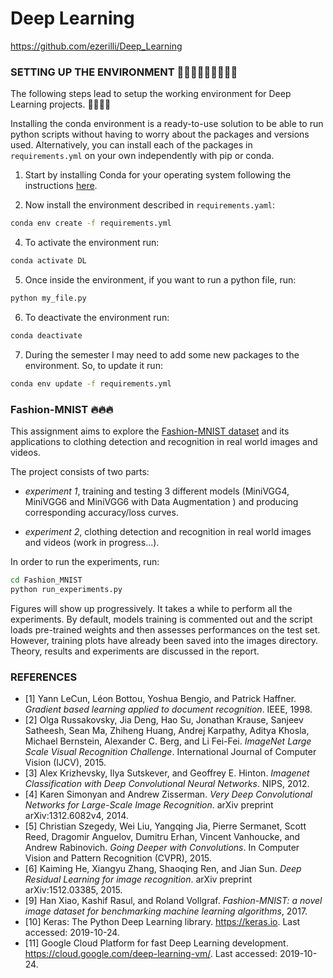 # Deep Learning
https://github.com/ezerilli/Deep_Learning

### SETTING UP THE ENVIRONMENT 👨🏻‍💻👨🏻‍💻👨🏻‍💻

The following steps lead to setup the working environment for Deep Learning projects. 👨🏻‍💻‍📚‍‍‍‍

Installing the conda environment is a ready-to-use solution to be able to run python scripts without having to worry 
about the packages and versions used. Alternatively, you can install each of the packages in `requirements.yml` on your 
own independently with pip or conda.

1. Start by installing Conda for your operating system following the instructions [here](https://conda.io/docs/user-guide/install/index.html).

2. Now install the environment described in `requirements.yaml`:
```bash
conda env create -f requirements.yml
```

4. To activate the environment run:
```bash
conda activate DL
```

5. Once inside the environment, if you want to run a python file, run:
```bash
python my_file.py
```

6. To deactivate the environment run:
```bash
conda deactivate
```

7. During the semester I may need to add some new packages to the environment. So, to update it run:
```bash
conda env update -f requirements.yml
```

### Fashion-MNIST ‍🔥🔥🔥

This assignment aims to explore the [Fashion-MNIST dataset](https://github.com/zalandoresearch/fashion-mnist) and its 
applications to clothing detection and recognition in real world images and videos.

The project consists of two parts: 

- _experiment 1_, training and testing 3 different models (MiniVGG4, MiniVGG6 and MiniVGG6 with Data Augmentation ) and 
producing corresponding accuracy/loss curves.

- _experiment 2_, clothing detection and recognition in real world images and videos (work in progress...).

In order to run the experiments, run:
```bash
cd Fashion_MNIST
python run_experiments.py
```
Figures will show up progressively. It takes a while to perform all the experiments. By default, models training is commented 
out and the script loads pre-trained weights and then assesses performances on the test set. However, training plots have 
already been saved into the images directory. Theory, results and experiments are discussed in the report.

### REFERENCES

- [1] Yann LeCun, Léon Bottou, Yoshua Bengio, and Patrick Haffner. *Gradient based learning applied to document recognition*. IEEE, 1998.
- [2] Olga Russakovsky, Jia Deng, Hao Su, Jonathan Krause, Sanjeev Satheesh, Sean Ma, Zhiheng Huang, Andrej Karpathy, Aditya Khosla, Michael Bernstein, Alexander C. Berg, and Li Fei-Fei. *ImageNet Large Scale Visual Recognition Challenge*. International Journal of Computer Vision (IJCV), 2015.
- [3] Alex Krizhevsky, Ilya Sutskever, and Geoffrey E. Hinton. *Imagenet Classification with Deep Convolutional Neural Networks*. NIPS, 2012.
- [4] Karen Simonyan and Andrew Zisserman. *Very Deep Convolutional Networks for Large-Scale Image Recognition*. arXiv preprint arXiv:1312.6082v4, 2014.
- [5] Christian Szegedy, Wei Liu, Yangqing Jia, Pierre Sermanet, Scott Reed, Dragomir Anguelov, Dumitru Erhan, Vincent Vanhoucke, and Andrew Rabinovich. *Going Deeper with Convolutions*. In Computer Vision and Pattern Recognition (CVPR), 2015.
- [6] Kaiming He, Xiangyu Zhang, Shaoqing Ren, and Jian Sun. *Deep Residual Learning for image recognition*. arXiv preprint arXiv:1512.03385, 2015.
- [9] Han Xiao, Kashif Rasul, and Roland Vollgraf. *Fashion-MNIST: a novel image dataset for benchmarking machine learning algorithms*, 2017.
- [10] Keras: The Python Deep Learning library. https://keras.io. Last accessed: 2019-10-24.
- [11] Google Cloud Platform for fast Deep Learning development. https://cloud.google.com/deep-learning-vm/. Last accessed: 2019-10-24.